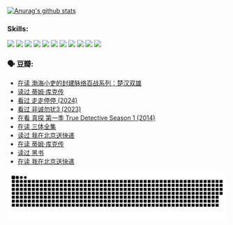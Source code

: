 
[![Anurag's github stats](https://github-readme-stats.vercel.app/api?username=w940853815)](https://github.com/anuraghazra/github-readme-stats)

### Skills:

<code><img height="32" src="https://cdn.jsdelivr.net/npm/simple-icons@v5/icons/python.svg"></code>
<code><img height="32" src="https://cdn.jsdelivr.net/npm/simple-icons@v5/icons/javascript.svg"></code>
<code><img height="32" src="https://cdn.jsdelivr.net/npm/simple-icons@v5/icons/django.svg"></code>
<code><img height="32" src="https://cdn.jsdelivr.net/npm/simple-icons@v5/icons/flask.svg"></code>
<code><img height="32" src="https://cdn.jsdelivr.net/npm/simple-icons@v5/icons/vuetify.svg"></code>
<code><img height="32" src="https://cdn.jsdelivr.net/npm/simple-icons@v5/icons/git.svg"></code>
<code><img height="32" src="https://cdn.jsdelivr.net/npm/simple-icons@v5/icons/docker.svg"></code>
<code><img height="32" src="https://cdn.jsdelivr.net/npm/simple-icons@v5/icons/postgresql.svg"></code>
<code><img height="32" src="https://cdn.jsdelivr.net/npm/simple-icons@v5/icons/elasticsearch.svg"></code>
<code><img height="32" src="https://cdn.jsdelivr.net/npm/simple-icons@v5/icons/macos.svg"></code>
<code><img height="32" src="https://cdn.jsdelivr.net/npm/simple-icons@v5/icons/linux.svg"></code>

### 🗣 豆瓣:

<!-- DOUBAN-ACTIVITIES:START -->
- [在读 渤海小吏的封建脉络百战系列：楚汉双雄](https://www.douban.com/people/136069238/status/4700950146/?_i=25844398)
- [读过 蒂姆·库克传](https://www.douban.com/people/136069238/status/4700949869/?_i=25844398)
- [看过 走走停停‎ (2024)](https://www.douban.com/people/136069238/status/4684430230/?_i=25844398)
- [看过 非诚勿扰3‎ (2023)](https://www.douban.com/people/136069238/status/4676324100/?_i=25844398)
- [在看 真探 第一季 True Detective Season 1‎ (2014)](https://www.douban.com/people/136069238/status/4673382852/?_i=25844398)
- [在读 三体全集](https://www.douban.com/people/136069238/status/4672842521/?_i=25844398)
- [读过 我在北京送快递](https://www.douban.com/people/136069238/status/4672842036/?_i=25844398)
- [在读 蒂姆·库克传](https://www.douban.com/people/136069238/status/4663517053/?_i=25844398)
- [读过 黑书](https://www.douban.com/people/136069238/status/4663516022/?_i=25844398)
- [在读 我在北京送快递](https://www.douban.com/people/136069238/status/4658098365/?_i=25844398)
<!-- DOUBAN-ACTIVITIES:END -->


![Snake animation](https://raw.githubusercontent.com/w940853815/w940853815/output/github-contribution-grid-snake.svg)

<!--
**w940853815/w940853815** is a ✨ _special_ ✨ repository because its `README.md` (this file) appears on your GitHub profile.

Here are some ideas to get you started:

- 🔭 I’m currently working on ...
- 🌱 I’m currently learning ...
- 👯 I’m looking to collaborate on ...
- 🤔 I’m looking for help with ...
- 💬 Ask me about ...
- 📫 How to reach me: ...
- 😄 Pronouns: ...
- ⚡ Fun fact: ...
-->
